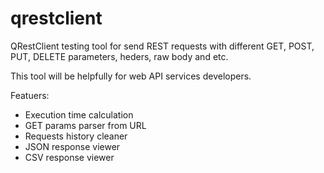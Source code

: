 qrestclient
===========

QRestClient testing tool for send REST requests with different GET, POST, PUT, DELETE parameters, heders, raw body and etc.

This tool will be helpfully for web API services developers.

Featuers:
* Execution time calculation
* GET params parser from URL
* Requests history cleaner
* JSON response viewer
* CSV response viewer

